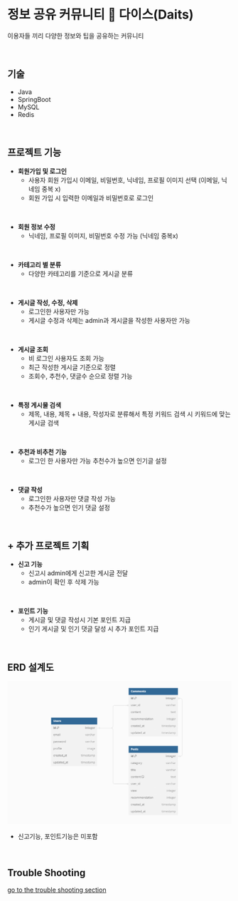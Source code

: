 # 정보 공유 커뮤니티 :game_die: 다이스(Daits)
이용자들 끼리 다양한 정보와 팁을 공유하는 커뮤니티

<br>

## 기술
- Java
- SpringBoot
- MySQL
- Redis

<br>

## 프로젝트 기능
- **회원가입 및 로그인**
  - 사용자 회원 가입시 이메일, 비밀번호, 닉네임, 프로필 이미지 선택 (이메일, 닉네임 중복 x)
  - 회원 가입 시 입력한 이메일과 비밀번호로 로그인

<br>

- **회원 정보 수정**
  - 닉네임, 프로필 이미지, 비밀번호 수정 가능 (닉네임 중복x)

<br>

- **카테고리 별 분류**
  - 다양한 카테고리를 기준으로 게시글 분류

<br>

- **게시글 작성, 수정, 삭제**
  - 로그인한 사용자만 가능
  - 게시글 수정과 삭제는 admin과 게시글을 작성한 사용자만 가능

<br>

- **게시글 조회**
  - 비 로그인 사용자도 조회 가능
  - 최근 작성한 게시글 기준으로 정렬
  - 조회수, 추천수, 댓글수 순으로 정렬 가능

<br>

- **특정 게시물 검색**
  - 제목, 내용, 제목 + 내용, 작성자로 분류해서 특정 키워드 검색 시 키워드에 맞는 게시글 검색

<br>

- **추천과 비추천 기능**
  - 로그인 한 사용자만 가능 추천수가 높으면 인기글 설정

<br>

- **댓글 작성**
  - 로그인한 사용자만 댓글 작성 가능
  - 추천수가 높으면 인기 댓글 설정

<br>

## + 추가 프로젝트 기획
- **신고 기능**
  - 신고시 admin에게 신고한 게시글 전달
  - admin이 확인 후 삭제 가능

<br>

- **포인트 기능**
  - 게시글 및 댓글 작성시 기본 포인트 지급
  - 인기 게시글 및 인기 댓글 달성 시 추가 포인트 지급

<br>

## ERD 설계도
![ERD](/ERD.png)

- 신고기능, 포인트기능은 미포함

<br>

## Trouble Shooting
[go to the trouble shooting section](/TROUBLE_SHOOTING.md)

